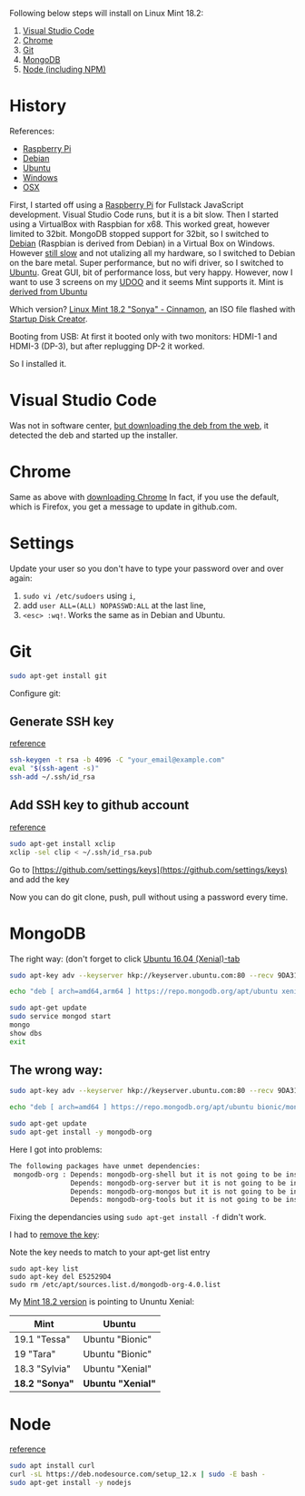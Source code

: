 Following below steps will install on Linux Mint 18.2:

1. [Visual Studio Code](#visual-studio-code)
2. [Chrome](#chrome)
4. [Git](#git)
1. [MongoDB](#mongodb)
2. [Node (including NPM)](#node)

# History

References:

- [Raspberry Pi](https://github.com/rkristelijn/pi-ci-mean)
- [Debian](https://github.com/rkristelijn/debian-mexn)
- [Ubuntu](https://github.com/rkristelijn/ubuntu-mexn)
- [Windows](https://github.com/rkristelijn/wsl-mexn)
- [OSX](https://github.com/rkristelijn/osx-mexn)

First, I started off using a [Raspberry Pi](https://github.com/rkristelijn/pi-ci-mean) for Fullstack JavaScript development. Visual Studio Code runs, but it is a bit slow. Then I started using a VirtualBox with Raspbian for x68. This worked great, however limited to 32bit. MongoDB stopped support for 32bit, so I switched to [Debian](https://github.com/rkristelijn/debian-mexn) (Raspbian is derived from Debian) in a Virtual Box on Windows. However [still slow](https://github.com/rkristelijn/wsl-mexn) and not utalizing all my hardware, so I switched to Debian on the bare metal. Super performance, but no wifi driver, so I switched to [Ubuntu](https://github.com/rkristelijn/ubuntu-mexn). Great GUI, bit of performance loss, but very happy. However, now I want to use 3 screens on my [UDOO](https://www.udoo.org/forum/threads/udoox86-ultra-with-3-monitors-fullhd-successfully-installation-with-slackware-14-2-and-fedora-26.7710/) and it seems Mint supports it. Mint is [derived from Ubuntu](https://itsfoss.com/linux-mint-vs-ubuntu/)

Which version? [Linux Mint 18.2 "Sonya" - Cinnamon](https://linuxmint.com/edition.php?id=261), an ISO file flashed with [Startup Disk Creator](https://tutorials.ubuntu.com/tutorial/tutorial-create-a-usb-stick-on-ubuntu#0). 

Booting from USB: At first it booted only with two monitors: HDMI-1 and HDMI-3 (DP-3), but after replugging DP-2 it worked.

So I installed it.

# Visual Studio Code

Was not in software center, [but downloading the deb from the web](https://code.visualstudio.com/download), it detected the deb and started up the installer.

# Chrome

Same as above with [downloading Chrome](https://www.google.com/intl/nl/chrome/) In fact, if you use the default, which is Firefox, you get a message to update in github.com.

# Settings

Update your user so you don't have to type your password over and over again:

1. `sudo vi /etc/sudoers` using `i`, 
2. add `user ALL=(ALL) NOPASSWD:ALL` at the last line, 
3. `<esc> :wq!`. Works the same as in Debian and Ubuntu.

# Git

```bash
sudo apt-get install git
```

Configure git:

## Generate SSH key

[reference](https://help.github.com/en/articles/connecting-to-github-with-ssh)

```bash
ssh-keygen -t rsa -b 4096 -C "your_email@example.com"
eval "$(ssh-agent -s)"
ssh-add ~/.ssh/id_rsa
```

## Add SSH key to github account

[reference](https://help.github.com/en/articles/adding-a-new-ssh-key-to-your-github-account)

```bash
sudo apt-get install xclip
xclip -sel clip < ~/.ssh/id_rsa.pub
```

Go to [https://github.com/settings/keys](https://github.com/settings/keys) and add the key

Now you can do git clone, push, pull without using a password every time.

# MongoDB

The right way: (don't forget to click [Ubuntu 16.04 (Xenial)-tab](https://docs.mongodb.com/manual/tutorial/install-mongodb-on-ubuntu/)

```bash
sudo apt-key adv --keyserver hkp://keyserver.ubuntu.com:80 --recv 9DA31620334BD75D9DCB49F368818C72E52529D4

echo "deb [ arch=amd64,arm64 ] https://repo.mongodb.org/apt/ubuntu xenial/mongodb-org/4.0 multiverse" | sudo tee /etc/apt/sources.list.d/mongodb-org-4.0.list

sudo apt-get update
sudo service mongod start
mongo
show dbs
exit
```

## The wrong way:

```bash
sudo apt-key adv --keyserver hkp://keyserver.ubuntu.com:80 --recv 9DA31620334BD75D9DCB49F368818C72E52529D4

echo "deb [ arch=amd64 ] https://repo.mongodb.org/apt/ubuntu bionic/mongodb-org/4.0 multiverse" | sudo tee /etc/apt/sources.list.d/mongodb-org-4.0.list

sudo apt-get update
sudo apt-get install -y mongodb-org
```

Here I got into problems:

```bash
The following packages have unmet dependencies:
 mongodb-org : Depends: mongodb-org-shell but it is not going to be installed
               Depends: mongodb-org-server but it is not going to be installed
               Depends: mongodb-org-mongos but it is not going to be installed
               Depends: mongodb-org-tools but it is not going to be installed

```

Fixing the dependancies using `sudo apt-get install -f` didn't work.

I had to [remove the key](https://askubuntu.com/questions/107177/how-can-i-remove-gpg-key-that-i-added-using-apt-key-add):

Note the key needs to match to your apt-get list entry

```
sudo apt-key list
sudo apt-key del E52529D4
sudo rm /etc/apt/sources.list.d/mongodb-org-4.0.list
```

My [Mint 18.2 version](https://linuxmint.com/download_all.php) is pointing to Ununtu Xenial:

| Mint | Ubuntu | 
|---|---|
| 19.1 "Tessa" | Ubuntu "Bionic" |
| 19 "Tara" | Ubuntu "Bionic" |
| 18.3 "Sylvia" | Ubuntu "Xenial" |
| **18.2 "Sonya"** | **Ubuntu "Xenial"** |

# Node

[reference](https://github.com/nodesource/distributions/blob/master/README.md)

```bash
sudo apt install curl
curl -sL https://deb.nodesource.com/setup_12.x | sudo -E bash -
sudo apt-get install -y nodejs
```
